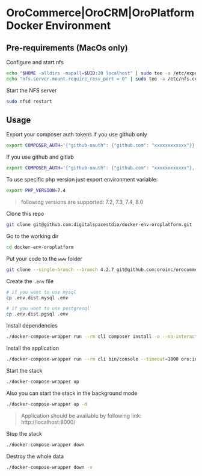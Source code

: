 # OroCommerce|OroCRM|OroPlatform Docker Environment

## Pre-requirements (MacOs only)
Configure and start nfs
```bash
echo "$HOME -alldirs -mapall=$UID:20 localhost" | sudo tee -a /etc/exports
echo "nfs.server.mount.require_resv_port = 0" | sudo tee -a /etc/nfs.conf
```

Start the NFS server
```bash
sudo nfsd restart
```

## Usage

Export your composer auth tokens
If you use github only
```bash
export COMPOSER_AUTH='{"github-oauth": {"github.com": "xxxxxxxxxxxx"}}'
````

If you use github and gitlab
```bash
export COMPOSER_AUTH='{"github-oauth": {"github.com": "xxxxxxxxxxxx"}, "gitlab-token": {"example.org": "xxxxxxxxxxxx"}}'
```

To use specific php version just export environment variable:
```bash
export PHP_VERSION=7.4
```
> following versions are supported: 7.2, 7.3, 7.4, 8.0

Clone this repo
```bash
git clone git@github.com:digitalspacestdio/docker-env-oroplatform.git
```

Go to the working dir
```bash
cd docker-env-oroplatform
```

Put your code to the `www` folder
```bash
git clone --single-branch --branch 4.2.7 git@github.com:oroinc/orocommerce-application.git www
```

Create the `.env` file
```bash
# if you want to use mysql
cp .env.dist.mysql .env

# if you want to use postgresql
cp .env.dist.pgsql .env
```

Install dependencies
```bash
./docker-compose-wrapper run --rm cli composer install -o --no-interaction
```

Install the application
```bash
./docker-compose-wrapper run --rm cli bin/console --timeout=1800 oro:install --language=en --formatting-code=en_US --organization-name='Acme Inc.'  --user-name=admin --user-email=admin@example.com --user-firstname=John --user-lastname=Doe --user-password='$ecretPassw0rd' --application-url='http://localhost:8000/' --sample-data=y
```

Start the stack
```bash
./docker-compose-wrapper up
```

Also you can start the stack in the background mode
```bash
./docker-compose-wrapper up -d
```

> Application should be available by following link: http://localhost:8000/

Stop the stack
```bash
./docker-compose-wrapper down
```

Destroy the whole data
```bash
./docker-compose-wrapper down -v
```
